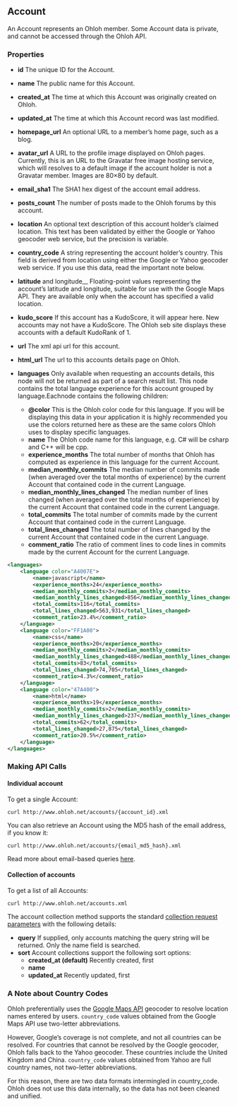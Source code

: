 ## Account

An Account represents an Ohloh member. Some Account data is private, and cannot be accessed through the Ohloh API.

### Properties
+ __id__
The unique ID for the Account.

+ __name__
    The public name for this Account.

+ __created_at__
    The time at which this Account was originally created on Ohloh.

+ __updated_at__
    The time at which this Account record was last modified.

+ __homepage_url__
    An optional URL to a member’s home page, such as a blog.

+ __avatar_url__
    A URL to the profile image displayed on Ohloh pages. Currently, this is an URL to the Gravatar free image hosting service, which will resolves to a default image if the account holder is not a Gravatar member. Images are 80×80 by default.

+ __email_sha1__
    The SHA1 hex digest of the account email address.

+ __posts_count__
    The number of posts made to the Ohloh forums by this account.

+ __location__
    An optional text description of this account holder’s claimed location. This text has been validated by either the Google or Yahoo geocoder web service, but the precision is variable.

+ __country_code__
    A string representing the account holder’s country. This field is derived from location using either the Google or Yahoo geocoder web service. If you use this data, read the important note below.

+ __latitude__ and longitude__
    Floating-point values representing the account’s latitude and longitude, suitable for use with the Google Maps API. They are available only when the account has specified a valid location.

+ __kudo_score__
If this account has a KudoScore, it will appear here. New accounts may not have a KudoScore. The Ohloh seb site displays these accounts with a default KudoRank of 1.

+ __url__
    The xml api url for this account.

+ __html_url__
    The url to this accounts details page on Ohloh.

+ __languages__
    Only available when requesting an accounts details, this node will not be returned as part of a search result list. This node contains the total language experience for this account grouped by language.Eachnode contains the following children:
    - __@color__
    This is the Ohloh color code for this language. If you will be displaying this data in your application it is highly recommended you use the colors returned here as these are the same colors Ohloh uses to display specific languages.
    - __name__
    The Ohloh code name for this language, e.g. C# will be csharp and C++ will be cpp.
    - __experience_months__
    The total number of months that Ohloh has computed as experience in this language for the current Account.
    - __median_monthly_commits__
    The median number of commits made (when averaged over the total months of experience) by the current Account that contained code in the current Language.
    - __median_monthly_lines_changed__
    The median number of lines changed (when averaged over the total months of experience) by the current Account that contained code in the current Language.
    - __total_commits__
    The total number of commits made by the current Account that contained code in the current Language.
    - __total_lines_changed__
    The total number of lines changed by the current Account that contained code in the current Language.
    - __comment_ratio__
    The ratio of comment lines to code lines in commits made by the current Account for the current Language.

```xml
<languages>
    <language color="A4007E">
        <name>javascript</name>
        <experience_months>24</experience_months>
        <median_monthly_commits>3</median_monthly_commits>
        <median_monthly_lines_changed>856</median_monthly_lines_changed>
        <total_commits>116</total_commits>
        <total_lines_changed>563,931</total_lines_changed>
        <comment_ratio>23.4%</comment_ratio>
    </language>
    <language color="FF1A00">
        <name>css</name>
        <experience_months>20</experience_months>
        <median_monthly_commits>2</median_monthly_commits>
        <median_monthly_lines_changed>488</median_monthly_lines_changed>
        <total_commits>83</total_commits>
        <total_lines_changed>74,705</total_lines_changed>
        <comment_ratio>4.3%</comment_ratio>
    </language>
    <language color="47A400">
        <name>html</name>
        <experience_months>19</experience_months>
        <median_monthly_commits>2</median_monthly_commits>
        <median_monthly_lines_changed>237</median_monthly_lines_changed>
        <total_commits>62</total_commits>
        <total_lines_changed>27,875</total_lines_changed>
        <comment_ratio>20.5%</comment_ratio>
    </language>
</languages>
```

### Making API Calls

#### Individual account
To get a single Account:
```shell
curl http://www.ohloh.net/accounts/{account_id}.xml 
```

You can also retrieve an Account using the MD5 hash of the email address, if you know it:
```shell
curl http://www.ohloh.net/accounts/{email_md5_hash}.xml 
```

Read more about email-based queries [here](/email_lookup.md).

#### Collection of accounts
To get a list of all Accounts:
```shell
curl http://www.ohloh.net/accounts.xml 
```

The account collection method supports the standard [collection request parameters](/README.md#collection-requests) with the following details:

+ __query__
    If supplied, only accounts matching the query string will be returned. Only the name field is searched.
+ __sort__
    Account collections support the following sort options:
    - __created_at (default)__
        Recently created, first
    - __name__
    - __updated_at__
        Recently updated, first

### A Note about Country Codes
Ohloh preferentially uses the [Google Maps API](http://www.google.com/apis/maps/documentation/index.html) geocoder to resolve location names entered by users. `country_code` values obtained from the Google Maps API use two-letter abbreviations.

However, Google’s coverage is not complete, and not all countries can be resolved. For countries that cannot be resolved by the Google geocoder, Ohloh falls back to the Yahoo geocoder. These countries include the United Kingdom and China. `country_code` values obtained from Yahoo are full country names, not two-letter abbreviations.

For this reason, there are two data formats intermingled in country_code. Ohloh does not use this data internally, so the data has not been cleaned and unified.
